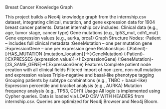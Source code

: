 Breast Cancer Knowledge Graph

This project builds a Neo4j knowledge graph from the internship.csv dataset, integrating clinical, mutation, and gene expression data for 1904 breast cancer patients.
Dataset
internship.csv includes:
Clinical data (e.g., age, tumor stage, cancer type)
Gene mutations (e.g., tp53_mut, cdh1_mut)
Gene expression values (e.g., aurka, brca1)
Graph Structure
Nodes:
:Patient – includes full clinical metadata
:GeneMutation – one per mutation gene 
:ExpressionGene – one per expression gene
Relationships:
(:Patient)-[:HAS_MUTATION {mutation_location}]->(:GeneMutation)
(:Patient)-[:EXPRESSES {expression_value}]->(:ExpressionGene)
(:GeneMutation)-[:IS_SAME_GENE]->(:ExpressionGene)
Features
Complete patient node creation with all clinical fields
Filtered import of non-zero, non-null mutation and expression values
Triple-negative and basal-like phenotype tagging
Grouping patients by subtype combinations (e.g., TNBC + basal-like)
Expression percentile and bracket analysis (e.g., AURKA)
Mutation frequency analysis (e.g., TP53, CDH1)
Usage
All logic is implemented using Cypher queries. Data is loaded via LOAD CSV WITH HEADERS from internship.csv. Queries are optimized for Neo4j Browser and Neo4j Bloom.

